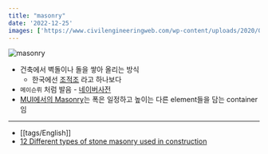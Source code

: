 ```yaml
---
title: "masonry"
date: '2022-12-25'
images: ['https://www.civilengineeringweb.com/wp-content/uploads/2020/09/types-of-stone-masonry.jpg']
---
```


![masonry](https://www.civilengineeringweb.com/wp-content/uploads/2020/09/types-of-stone-masonry.jpg)

- 건축에서 벽돌이나 돌을 쌓아 올리는 방식
	- 한국에선 [조적조](https://ko.wikipedia.org/wiki/%EC%A1%B0%EC%A0%81%EC%A1%B0) 라고 하나보다
- `메이슨뤼` 처럼 발음 - [네이버사전](https://en.dict.naver.com/#/entry/enko/9d3c4f8ebb304f42b48806a945489dda)
- [MUI에서의 Masonry](https://mui.com/material-ui/react-masonry/)는 폭은 일정하고 높이는 다른 element들을 담는 container임
---
- [[tags/English]]
- [12 Different types of stone masonry used in construction](https://www.civilengineeringweb.com/2020/09/types-of-stone-masonry.html)
